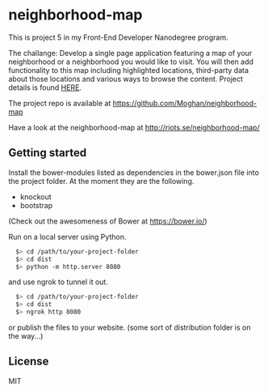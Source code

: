 # neighborhood-map

This is project 5 in my Front-End Developer Nanodegree program.

The challange:
Develop a single page application featuring a map of your neighborhood or a neighborhood you would like to visit. You will then add functionality to this map including highlighted locations, third-party data about those locations and various ways to browse the content.
Project details is found [HERE](https://classroom.udacity.com/nanodegrees/nd001/parts/00113454014/modules/271165859175462/lessons/2711658591239847/concepts/26906985370923).

The project repo is available at https://github.com/Moghan/neighborhood-map

Have a look at the neighborhood-map at http://riots.se/neighborhood-map/

## Getting started
Install the bower-modules listed as dependencies in the bower.json file into the project folder. At the moment they are the following.
* knockout
* bootstrap

(Check out the awesomeness of Bower at https://bower.io/)

Run on a local server using Python.
```bash
  $> cd /path/to/your-project-folder
  $> cd dist
  $> python -m http.server 8080
  ```
and use ngrok to tunnel it out.
``` bash
  $> cd /path/to/your-project-folder
  $> cd dist
  $> ngrok http 8080
  ```

or publish the files to your website.
(some sort of distribution folder is on the way...)




## License
MIT

